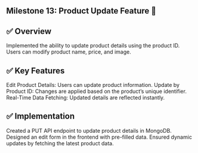## Milestone 13: Product Update Feature 🚀

## ✅ Overview
Implemented the ability to update product details using the product ID. Users can modify product name, price, and image.

## ✅ Key Features
Edit Product Details: Users can update product information.
Update by Product ID: Changes are applied based on the product’s unique identifier.
Real-Time Data Fetching: Updated details are reflected instantly.
## ✅ Implementation
Created a PUT API endpoint to update product details in MongoDB.
Designed an edit form in the frontend with pre-filled data.
Ensured dynamic updates by fetching the latest product data.